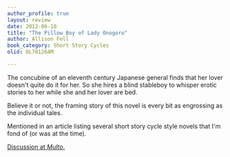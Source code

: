 ```yaml
---
author_profile: true
layout: review
date: 2012-06-10
title: "The Pillow Boy of Lady Onogoro"
author: Allison Fell
book_category: Short Story Cycles
olid: OL781264M

---
```

The concubine of an eleventh century Japanese general finds that her lover doesn't quite do it for her. So she hires a blind stableboy to whisper erotic stories to her while she and her lover are bed. 

Believe it or not, the framing story of this novel is every bit as engrossing as the individual tales. 

Mentioned in an article listing several short story cycle style novels that I'm fond of (or was at the time).

[Discussion at *Multo*.](https://multoghost.wordpress.com/2012/06/10/stories-for-the-short-attention-span/)